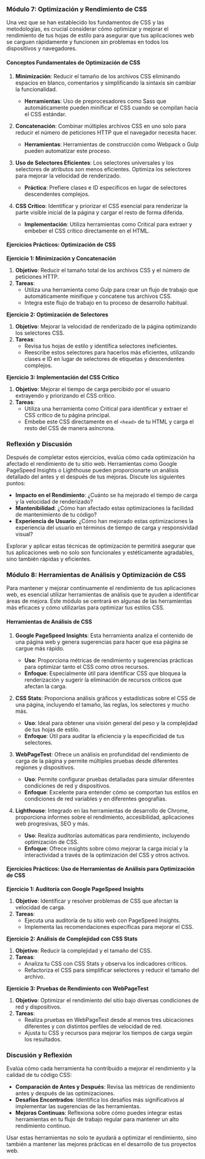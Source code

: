 ### Módulo 7: Optimización y Rendimiento de CSS

Una vez que se han establecido los fundamentos de CSS y las metodologías, es crucial considerar cómo optimizar y mejorar el rendimiento de tus hojas de estilo para asegurar que tus aplicaciones web se carguen rápidamente y funcionen sin problemas en todos los dispositivos y navegadores.

#### Conceptos Fundamentales de Optimización de CSS

1. **Minimización**: Reducir el tamaño de los archivos CSS eliminando espacios en blanco, comentarios y simplificando la sintaxis sin cambiar la funcionalidad.
   - **Herramientas**: Uso de preprocesadores como Sass que automáticamente pueden minificar el CSS cuando se compilan hacia el CSS estándar.

2. **Concatenación**: Combinar múltiples archivos CSS en uno solo para reducir el número de peticiones HTTP que el navegador necesita hacer.
   - **Herramientas**: Herramientas de construcción como Webpack o Gulp pueden automatizar este proceso.

3. **Uso de Selectores Eficientes**: Los selectores universales y los selectores de atributos son menos eficientes. Optimiza los selectores para mejorar la velocidad de renderizado.
   - **Práctica**: Prefiere clases e ID específicos en lugar de selectores descendentes complejos.

4. **CSS Crítico**: Identificar y priorizar el CSS esencial para renderizar la parte visible inicial de la página y cargar el resto de forma diferida.
   - **Implementación**: Utiliza herramientas como Critical para extraer y embeber el CSS crítico directamente en el HTML.

#### Ejercicios Prácticos: Optimización de CSS

**Ejercicio 1: Minimización y Concatenación**
1. **Objetivo**: Reducir el tamaño total de los archivos CSS y el número de peticiones HTTP.
2. **Tareas**:
   - Utiliza una herramienta como Gulp para crear un flujo de trabajo que automáticamente minifique y concatene tus archivos CSS.
   - Integra este flujo de trabajo en tu proceso de desarrollo habitual.

**Ejercicio 2: Optimización de Selectores**
1. **Objetivo**: Mejorar la velocidad de renderizado de la página optimizando los selectores CSS.
2. **Tareas**:
   - Revisa tus hojas de estilo y identifica selectores ineficientes.
   - Reescribe estos selectores para hacerlos más eficientes, utilizando clases e ID en lugar de selectores de etiquetas y descendentes complejos.

**Ejercicio 3: Implementación del CSS Crítico**
1. **Objetivo**: Mejorar el tiempo de carga percibido por el usuario extrayendo y priorizando el CSS crítico.
2. **Tareas**:
   - Utiliza una herramienta como Critical para identificar y extraer el CSS crítico de tu página principal.
   - Embebe este CSS directamente en el `<head>` de tu HTML y carga el resto del CSS de manera asíncrona.

### Reflexión y Discusión

Después de completar estos ejercicios, evalúa cómo cada optimización ha afectado el rendimiento de tu sitio web. Herramientas como Google PageSpeed Insights o Lighthouse pueden proporcionarte un análisis detallado del antes y el después de tus mejoras. Discute los siguientes puntos:
- **Impacto en el Rendimiento**: ¿Cuánto se ha mejorado el tiempo de carga y la velocidad de renderizado?
- **Mantenibilidad**: ¿Cómo han afectado estas optimizaciones la facilidad de mantenimiento de tu código?
- **Experiencia de Usuario**: ¿Cómo han mejorado estas optimizaciones la experiencia del usuario en términos de tiempo de carga y responsividad visual?

Explorar y aplicar estas técnicas de optimización te permitirá asegurar que tus aplicaciones web no solo son funcionales y estéticamente agradables, sino también rápidas y eficientes.

### Módulo 8: Herramientas de Análisis y Optimización de CSS

Para mantener y mejorar continuamente el rendimiento de tus aplicaciones web, es esencial utilizar herramientas de análisis que te ayuden a identificar áreas de mejora. Este módulo se centrará en algunas de las herramientas más eficaces y cómo utilizarlas para optimizar tus estilos CSS.

#### Herramientas de Análisis de CSS

1. **Google PageSpeed Insights**: Esta herramienta analiza el contenido de una página web y genera sugerencias para hacer que esa página se cargue más rápido.
   - **Uso**: Proporciona métricas de rendimiento y sugerencias prácticas para optimizar tanto el CSS como otros recursos.
   - **Enfoque**: Especialmente útil para identificar CSS que bloquea la renderización y sugerir la eliminación de recursos críticos que afectan la carga.

2. **CSS Stats**: Proporciona análisis gráficos y estadísticas sobre el CSS de una página, incluyendo el tamaño, las reglas, los selectores y mucho más.
   - **Uso**: Ideal para obtener una visión general del peso y la complejidad de tus hojas de estilo.
   - **Enfoque**: Útil para auditar la eficiencia y la especificidad de tus selectores.

3. **WebPageTest**: Ofrece un análisis en profundidad del rendimiento de carga de la página y permite múltiples pruebas desde diferentes regiones y dispositivos.
   - **Uso**: Permite configurar pruebas detalladas para simular diferentes condiciones de red y dispositivos.
   - **Enfoque**: Excelente para entender cómo se comportan tus estilos en condiciones de red variables y en diferentes geografías.

4. **Lighthouse**: Integrado en las herramientas de desarrollo de Chrome, proporciona informes sobre el rendimiento, accesibilidad, aplicaciones web progresivas, SEO y más.
   - **Uso**: Realiza auditorías automáticas para rendimiento, incluyendo optimización de CSS.
   - **Enfoque**: Ofrece insights sobre cómo mejorar la carga inicial y la interactividad a través de la optimización del CSS y otros activos.

#### Ejercicios Prácticos: Uso de Herramientas de Análisis para Optimización de CSS

**Ejercicio 1: Auditoría con Google PageSpeed Insights**
1. **Objetivo**: Identificar y resolver problemas de CSS que afectan la velocidad de carga.
2. **Tareas**:
   - Ejecuta una auditoría de tu sitio web con PageSpeed Insights.
   - Implementa las recomendaciones específicas para mejorar el CSS.

**Ejercicio 2: Análisis de Complejidad con CSS Stats**
1. **Objetivo**: Reducir la complejidad y el tamaño del CSS.
2. **Tareas**:
   - Analiza tu CSS con CSS Stats y observa los indicadores críticos.
   - Refactoriza el CSS para simplificar selectores y reducir el tamaño del archivo.

**Ejercicio 3: Pruebas de Rendimiento con WebPageTest**
1. **Objetivo**: Optimizar el rendimiento del sitio bajo diversas condiciones de red y dispositivos.
2. **Tareas**:
   - Realiza pruebas en WebPageTest desde al menos tres ubicaciones diferentes y con distintos perfiles de velocidad de red.
   - Ajusta tu CSS y recursos para mejorar los tiempos de carga según los resultados.

### Discusión y Reflexión

Evalúa cómo cada herramienta ha contribuido a mejorar el rendimiento y la calidad de tu código CSS:
- **Comparación de Antes y Después**: Revisa las métricas de rendimiento antes y después de las optimizaciones.
- **Desafíos Encontrados**: Identifica los desafíos más significativos al implementar las sugerencias de las herramientas.
- **Mejoras Continuas**: Reflexiona sobre cómo puedes integrar estas herramientas en tu flujo de trabajo regular para mantener un alto rendimiento continuo.

Usar estas herramientas no solo te ayudará a optimizar el rendimiento, sino también a mantener las mejores prácticas en el desarrollo de tus proyectos web.
